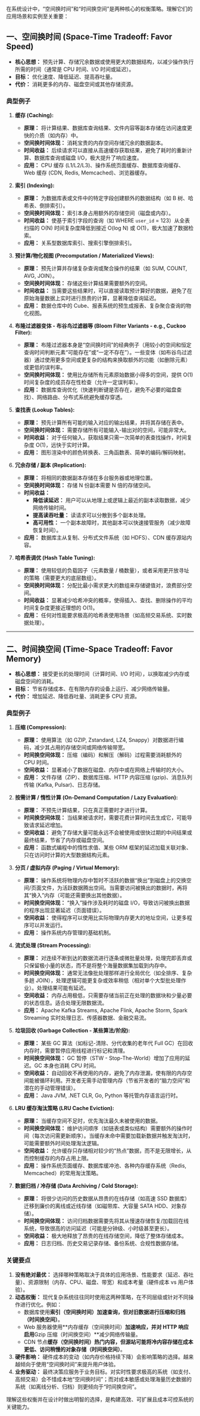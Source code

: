 在系统设计中，“空间换时间”和“时间换空间”是两种核心的权衡策略。理解它们的应用场景和实例至关重要：

## 一、空间换时间 (Space-Time Tradeoff: Favor Speed)

*   **核心思想：** 预先计算、存储冗余数据或使用更大的数据结构，以减少操作执行所需的时间（通常是 CPU 时间、I/O 时间或延迟）。
*   **目标：** 优化速度、降低延迟、提高吞吐量。
*   **代价：** 消耗更多的内存、磁盘空间或其他存储资源。

### 典型例子

1.  **缓存 (Caching):**
    *   **原理：** 将计算结果、数据库查询结果、文件内容等副本存储在访问速度更快的介质（如内存）中。
    *   **空间换时间体现：** 消耗宝贵的内存空间存储冗余的数据副本。
    *   **时间收益：** 后续请求可以直接从高速缓存获取结果，避免了耗时的重新计算、数据库查询或磁盘 I/O，极大提升了响应速度。
    *   **应用：** CPU 缓存 (L1/L2/L3)、操作系统页面缓存、数据库查询缓存、Web 缓存 (CDN, Redis, Memcached)、浏览器缓存。

2.  **索引 (Indexing):**
    *   **原理：** 为数据库表或文件中的特定字段创建额外的数据结构（如 B 树、哈希表、倒排索引）。
    *   **空间换时间体现：** 索引本身占用额外的存储空间（磁盘或内存）。
    *   **时间收益：** 使基于索引字段的查询（如 WHERE `user_id` = 123）从全表扫描的 O(N) 时间复杂度降低到接近 O(log N) 或 O(1)，极大加速了数据检索。
    *   **应用：** 关系型数据库索引、搜索引擎倒排索引。

3.  **预计算/物化视图 (Precomputation / Materialized Views):**
    *   **原理：** 预先计算并存储复杂查询或聚合操作的结果（如 SUM, COUNT, AVG, JOIN）。
    *   **空间换时间体现：** 存储这些计算结果需要额外的空间。
    *   **时间收益：** 当需要这些结果时，可以直接读取预计算好的数据，避免了在原始海量数据上实时进行昂贵的计算，显著降低查询延迟。
    *   **应用：** 数据仓库中的 Cube、报表系统的预生成报表、复杂聚合查询的物化视图。

4.  **布隆过滤器变体 - 布谷鸟过滤器等 (Bloom Filter Variants - e.g., Cuckoo Filter):**
    *   **原理：** 布隆过滤器本身是“空间换时间”的经典例子（用较小的空间和恒定查询时间判断元素“可能存在”或“一定不存在”）。一些变体（如布谷鸟过滤器）通过使用更多空间或更复杂的结构来换取额外的功能（如删除元素）或更低的误判率。
    *   **空间换时间体现：** 使用比存储所有元素原始数据小得多的空间，提供 O(1) 时间复杂度的成员存在性检查（允许一定误判率）。
    *   **应用：** 数据库查询优化（快速判断键是否存在，避免不必要的磁盘查找）、网络路由、分布式系统避免缓存穿透。

5.  **查找表 (Lookup Tables):**
    *   **原理：** 预先计算所有可能的输入对应的输出结果，并将其存储在表中。
    *   **空间换时间体现：** 需要存储所有可能输入-输出对的空间，可能非常大。
    *   **时间收益：** 对于任何输入，获取结果只需一次简单的表查找操作，时间复杂度 O(1)，远快于实时计算。
    *   **应用：** 图形渲染中的颜色转换表、三角函数表、简单的编码/解码映射。

6.  **冗余存储 / 副本 (Replication):**
    *   **原理：** 将相同的数据副本存储在多台服务器或地理位置。
    *   **空间换时间体现：** 存储 N 份副本需要 N 倍的存储空间。
    *   **时间收益：**
        *   **降低读延迟：** 用户可以从地理上或逻辑上最近的副本读取数据，减少网络传输时间。
        *   **提高读吞吐量：** 读请求可以分散到多个副本处理。
        *   **高可用性：** 一个副本故障时，其他副本可以快速接管服务（减少故障恢复时间）。
    *   **应用：** 数据库主从复制、分布式文件系统（如 HDFS）、CDN 缓存源站内容。

7.  **哈希表调优 (Hash Table Tuning):**
    *   **原理：** 使用较低的负载因子（元素数量 / 桶数量），或者采用更开放寻址的策略（需要更大的底层数组）。
    *   **空间换时间体现：** 分配比最小需求更大的数组来存储键值对，浪费部分空间。
    *   **时间收益：** 显著减少哈希冲突的概率，使得插入、查找、删除操作的平均时间复杂度更接近理想的 O(1)。
    *   **应用：** 任何对性能要求极高的哈希表使用场景（如高频交易系统、实时数据处理）。

---

## 二、时间换空间 (Time-Space Tradeoff: Favor Memory)

*   **核心思想：** 接受更长的处理时间（计算时间、I/O 时间），以换取减少内存或磁盘空间的消耗。
*   **目标：** 节省存储成本、在有限内存的设备上运行、减少网络传输量。
*   **代价：** 增加延迟、降低吞吐量、消耗更多 CPU 资源。

### 典型例子

1.  **压缩 (Compression):**
    *   **原理：** 使用算法（如 GZIP, Zstandard, LZ4, Snappy）对数据进行编码，减少其占用的存储空间或网络传输带宽。
    *   **时间换空间体现：** 压缩（编码）和解压（解码）过程需要消耗额外的 CPU 时间。
    *   **空间收益：** 显著减小了数据在磁盘、内存中或在网络上传输时的大小。
    *   **应用：** 文件存储（ZIP）、数据库压缩、HTTP 内容压缩 (gzip)、消息队列传输 (Kafka, Pulsar)、日志存储。

2.  **按需计算 / 惰性计算 (On-Demand Computation / Lazy Evaluation):**
    *   **原理：** 不预先计算结果，只在真正需要时才进行计算。
    *   **时间换空间体现：** 当结果被请求时，需要花费计算时间去生成它，可能导致请求延迟增加。
    *   **空间收益：** 避免了存储大量可能永远不会被使用或很快过期的中间结果或最终结果，节省了内存或磁盘空间。
    *   **应用：** 函数式编程中的惰性求值、某些 ORM 框架的延迟加载关联对象、只在访问时计算的大型数据结构元素。

3.  **分页 / 虚拟内存 (Paging / Virtual Memory):**
    *   **原理：** 操作系统将物理内存中暂时不活跃的数据“换出”到磁盘上的交换空间/页面文件，为活跃数据腾出空间。当需要访问被换出的数据时，再将其“换入”内存（可能还需要换出其他数据）。
    *   **时间换空间体现：** “换入”操作涉及耗时的磁盘 I/O，导致访问被换出数据的程序出现显著延迟（页面错误）。
    *   **空间收益：** 使得程序可以使用比实际物理内存更大的地址空间，让更多程序可以并发运行。
    *   **应用：** 操作系统内存管理的基础机制。

4.  **流式处理 (Stream Processing):**
    *   **原理：** 对连续不断到达的数据流进行逐条或微批量处理，处理完即丢弃或只保留极小量的状态，而不是将整个海量数据集加载到内存中。
    *   **时间换空间体现：** 通常无法像批处理那样进行全局优化（如全排序、复杂多趟 JOIN），处理逻辑可能更复杂或效率稍低（相对单个大型批处理作业）。处理结果可能有延迟。
    *   **空间收益：** 内存占用极低，只需要存储当前正在处理的数据块和少量必要的状态信息。适合处理无限数据流。
    *   **应用：** Apache Kafka Streams, Apache Flink, Apache Storm, Spark Streaming 实时处理日志、传感器数据、金融交易流。

5.  **垃圾回收 (Garbage Collection - 某些算法/阶段):**
    *   **原理：** 某些 GC 算法（如标记-清除、分代收集的老年代 Full GC）在回收内存时，需要暂停应用线程进行标记和清理。
    *   **时间换空间体现：** GC 暂停（STW - Stop-The-World）增加了应用的延迟。GC 本身也消耗 CPU 时间。
    *   **空间收益：** 自动回收不再使用的内存，避免了内存泄漏，使有限的内存空间能被循环利用。开发者无需手动管理内存（节省开发者的“脑力空间”和潜在的手动管理错误）。
    *   **应用：** Java JVM, .NET CLR, Go, Python 等托管内存语言运行时。

6.  **LRU 缓存淘汰策略 (LRU Cache Eviction):**
    *   **原理：** 当缓存空间不足时，优先淘汰最久未被使用的数据。
    *   **时间换空间体现：** 维护访问顺序（如链表或类似结构）需要额外的操作时间（每次访问需更新顺序）。当缓存未命中需要加载新数据并触发淘汰时，可能需要额外时间处理淘汰逻辑。
    *   **空间收益：** 允许缓存只存储相对较少的“热点”数据，而不是无限增长，从而控制缓存的内存占用上限。
    *   **应用：** 操作系统页面缓存、数据库缓冲池、各种内存缓存系统（Redis, Memcached）的常用淘汰策略。

7.  **数据归档 / 冷存储 (Data Archiving / Cold Storage):**
    *   **原理：** 将很少访问的历史数据从昂贵的在线存储（如高速 SSD 数据库）迁移到廉价的离线或近线存储（如磁带库、大容量 SATA HDD、对象存储）。
    *   **时间换空间体现：** 访问归档数据需要先将其从慢速存储恢复/加载回在线系统，导致很高的访问延迟（可能是分钟级、小时级甚至更长）。
    *   **空间收益：** 极大地释放了昂贵的在线存储空间，降低了整体存储成本。
    *   **应用：** 日志归档、历史交易记录存储、备份系统、合规性数据存储。

### 关键要点

1.  **没有绝对最优：** 选择哪种策略取决于具体的应用场景、性能要求（延迟、吞吐量）、资源限制（内存、CPU、磁盘、带宽）和成本考量（硬件成本 vs 用户体验）。
2.  **动态权衡：** 现代复杂系统往往同时使用这两种策略，在不同层级或针对不同操作进行优化。例如：
    *   数据库使用**索引（空间换时间）**加速查询，但对旧数据进行**压缩和归档（时间换空间）**。
    *   Web 服务器使用**内存缓存（空间换时间）**加速响应，并对 HTTP 响应启用**Gzip 压缩（时间换空间）**减少网络传输量。
    *   CDN 节点**缓存（空间换时间）**热门内容，但源站可能将冷内容存储在**成本更低、访问稍慢的对象存储（时间换空间）**。
3.  **硬件影响：** 硬件成本的变动（如内存价格持续下降）会影响策略的选择。越来越倾向于使用“空间换时间”来提升用户体验。
4.  **业务驱动：** 最终决策应服务于业务目标。对实时性要求极高的系统（如支付、高频交易）会不惜成本地“空间换时间”；而对成本敏感或处理海量历史数据的系统（如离线分析、归档）则更倾向于“时间换空间”。

理解这些权衡并在设计时做出明智的选择，是构建高效、可扩展且成本可控系统的关键能力。